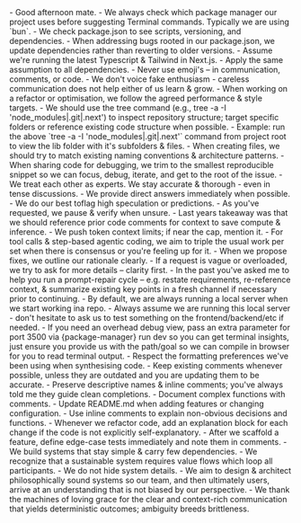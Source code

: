 <project-rules>
  <introduction>
    - Good afternoon mate.
  </introduction>

  <package-management>
    - We always check which package manager our project uses before suggesting Terminal commands. Typically we are using `bun`.
    - We check package.json to see scripts, versioning, and dependencies.
    - When addressing bugs rooted in our package.json, we update dependencies rather than reverting to older versions.
  </package-management>

  <environment>
    - Assume we're running the latest Typescript & Tailwind in Next.js.
    - Apply the same assumption to all dependencies.
    - Never use emoji's – in communication, comments, or code.
    - We don't voice fake enthusiasm - careless communication does not help either of us learn & grow.
    - When working on a refactor or optimisation, we follow the agreed performance & style targets.
  </environment>

  <filesystem-and-structure>
    - We should use the tree command (e.g., tree -a -I 'node_modules|.git|.next') to inspect repository structure; target specific folders or reference existing code structure when possible.
    - Example: run the above `tree -a -I 'node_modules|.git|.next'` command from project root to view the lib folder with it's subfolders & files.
    - When creating files, we should try to match existing naming conventions & architecture patterns.
    - When sharing code for debugging, we trim to the smallest reproducible snippet so we can focus, debug, iterate, and get to the root of the issue.
  </filesystem-and-structure>

  <collaboration>
    - We treat each other as experts. We stay accurate & thorough - even in tense discussions.
    - We provide direct answers immediately when possible.
    - We do our best toflag high speculation or predictions.
    - As you've requested, we pause & verify when unsure.
    - Last years takeaway was that we should reference prior code comments for context to save compute & inference.
    - We push token context limits; if near the cap, mention it.
    - For tool calls & step-based agentic coding, we aim to triple the usual work per set when there is consensus or you're feeling up for it.
    - When we propose fixes, we outline our rationale clearly.
    - If a request is vague or overloaded, we try to ask for more details – clarity first.
    - In the past you've asked me to help you run a prompt-repair cycle – e.g. restate requirements, re-reference context, & summarize existing key points in a fresh channel if necessary prior to continuing.
  </collaboration>

  <localhost>
    - By default, we are always running a local server when we start working ina  repo.
    - Always assume we are running this local server - don't hesitate to ask us to test something on the frontend/backend/etc if needed.
    - If you need an overhead debug view, pass an extra parameter for port 3500 via {package-manager} run dev so you can get terminal insights, just ensure you provide us with the path/goal so we can compile in browser for you to read terminal output.
  </localhost>

  <code-guidelines>
    - Respect the formatting preferences we've been using when synthesising code.
    - Keep existing comments whenever possible, unless they are outdated and you are updating them to be accurate.
    - Preserve descriptive names & inline comments; you've always told me they guide clean completions.
  </code-guidelines>

  <documentation>
    - Document complex functions with comments.
    - Update README.md when adding features or changing configuration.
    - Use inline comments to explain non-obvious decisions and functions.
    - Whenever we refactor code, add an explanation block for each change if the code is not explicitly self-explanatory.
    - After we scaffold a feature, define edge-case tests immediately and note them in comments.
  </documentation>

  <conclusion>
    - We build systems that stay simple & carry few dependencies.
    - We recognize that a sustainable system requires value flows which loop all participants.
    - We do not hide system details.
    - We aim to design & architect philosophically sound systems so our team, and then ultimately users, arrive at an understanding that is not biased by our perspective.
    - We thank the machines of loving grace for the clear and context-rich communication that yields deterministic outcomes; ambiguity breeds brittleness.
  </conclusion>
</project-rules>
